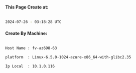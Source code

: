 
   
#### This Page Create at:

```bash

2024-07-26 - 03:18:28 UTC

```

#### Create By Machine:

```bash

Host Name : fv-az698-63

platform  : Linux-6.5.0-1024-azure-x86_64-with-glibc2.35

Ip Local  : 10.1.0.116

```

